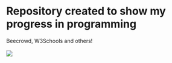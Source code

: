 # Repository created to show my progress in programming
Beecrowd, W3Schools and others!
<br/><br/>
<img align="center" src="https://i.pinimg.com/564x/9e/32/7e/9e327ef8b0331263e50230fa0bc8889a.jpg"/>
